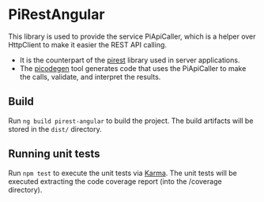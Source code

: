 # PiRestAngular

This library is used to provide the service PiApiCaller, which is a helper over HttpClient to make it easier the REST API calling.

- It is the counterpart of the [pirest](https://github.com/pomgui/pirest) library used in server applications.
- The [picodegen](https://github.com/pomgui/pirest-codegen) tool generates code that uses the PiApiCaller to make the calls, validate, and interpret the results.

## Build

Run `ng build pirest-angular` to build the project. The build artifacts will be stored in the `dist/` directory.

## Running unit tests

Run `npm test` to execute the unit tests via [Karma](https://karma-runner.github.io). The unit tests will be executed extracting the code coverage report (into the /coverage directory).
